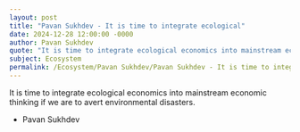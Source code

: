 ```yaml
---
layout: post
title: "Pavan Sukhdev - It is time to integrate ecological"
date: 2024-12-28 12:00:00 -0000
author: Pavan Sukhdev
quote: "It is time to integrate ecological economics into mainstream economic thinking if we are to avert environmental disasters."
subject: Ecosystem
permalink: /Ecosystem/Pavan Sukhdev/Pavan Sukhdev - It is time to integrate ecological
---
```


It is time to integrate ecological economics into mainstream economic thinking if we are to avert environmental disasters.

- Pavan Sukhdev
